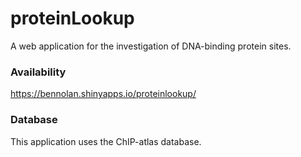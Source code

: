 # proteinLookup
A web application for the investigation of DNA-binding protein sites.

### Availability
https://bennolan.shinyapps.io/proteinlookup/

### Database
This application uses the ChIP-atlas database.

